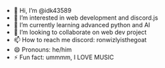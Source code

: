 - 👋 Hi, I’m @idk43589
- 👀 I’m interested in web development and discord.js
- 🌱 I’m currently learning advanced python and AI
- 💞️ I’m looking to collaborate on web dev project
- 📫 How to reach me discord: ronwizlyisthegoat
- 😄 Pronouns: he/him
- ⚡ Fun fact: ummmm, I LOVE MUSIC

